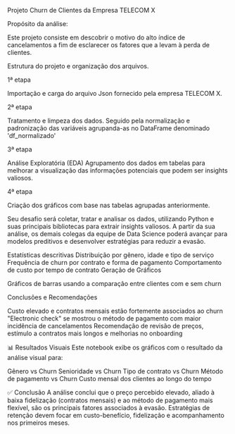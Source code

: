 Projeto Churn de Clientes da Empresa TELECOM X

Propósito da análise:

Este projeto consiste em descobrir o motivo do alto índice de cancelamentos a fim de esclarecer os fatores que a levam à perda de clientes.

Estrutura do projeto e organização dos arquivos.

1ª etapa

Importação e carga do arquivo Json fornecido pela empresa TELECOM X.

2ª etapa

Tratamento e limpeza dos dados. Seguido pela normalização e padronização das variáveis agrupanda-as no DataFrame denominado 'df_normalizado'

3ª etapa

Análise Exploratória (EDA)
Agrupamento dos dados em tabelas para melhorar a visualização das informações potenciais que podem ser insights valiosos.

4ª etapa

Criação dos gráficos com base nas tabelas agrupadas anteriormente.

Seu desafio será coletar, tratar e analisar os dados, utilizando Python e suas principais bibliotecas para extrair insights valiosos. A partir da sua análise, os demais colegas da  equipe de Data Science poderá avançar para modelos preditivos e desenvolver estratégias para reduzir a evasão.


Estatísticas descritivas
Distribuição por gênero, idade e tipo de serviço
Frequência de churn por contrato e forma de pagamento
Comportamento de custo por tempo de contrato
Geração de Gráficos

Gráficos de barras usando a comparação entre clientes com e sem churn

Conclusões e Recomendações

Custo elevado e contratos mensais estão fortemente associados ao churn
"Electronic check" se mostrou o método de pagamento com maior incidência de cancelamentos
Recomendação de revisão de preços, estímulo a contratos mais longos e melhorias no onboarding

📊 Resultados Visuais
Este notebook exibe os gráficos com o resultado da análise visual para:

Gênero vs Churn
Senioridade vs Churn
Tipo de contrato vs Churn
Método de pagamento vs Churn
Custo mensal dos clientes ao longo do tempo

✅ Conclusão
A análise conclui que o preço percebido elevado, aliado à baixa fidelização (contratos mensais) e ao método de pagamento mais flexível, são os principais fatores associados à evasão. Estratégias de retenção devem focar em custo-benefício, fidelização e acompanhamento nos primeiros meses.

